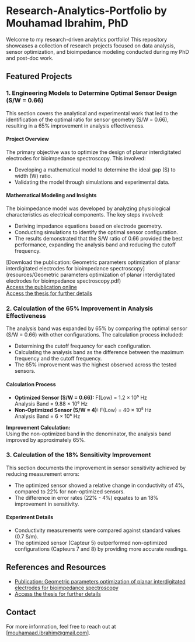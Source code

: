 # Research-Analytics-Portfolio by Mouhamad Ibrahim, PhD

Welcome to my research-driven analytics portfolio! This repository showcases a collection of research projects focused on data analysis, sensor optimization, and bioimpedance modeling conducted during my PhD and post-doc work.

## Featured Projects

### 1. Engineering Models to Determine Optimal Sensor Design (S/W = 0.66)

This section covers the analytical and experimental work that led to the identification of the optimal ratio for sensor geometry (S/W = 0.66), resulting in a 65% improvement in analysis effectiveness.

#### Project Overview
The primary objective was to optimize the design of planar interdigitated electrodes for bioimpedance spectroscopy. This involved:
- Developing a mathematical model to determine the ideal gap (S) to width (W) ratio.
- Validating the model through simulations and experimental data.

#### Mathematical Modeling and Insights
The bioimpedance model was developed by analyzing physiological characteristics as electrical components. The key steps involved:
- Deriving impedance equations based on electrode geometry.
- Conducting simulations to identify the optimal sensor configuration.
- The results demonstrated that the S/W ratio of 0.66 provided the best performance, expanding the analysis band and reducing the cutoff frequency.

[Download the publication: Geometric parameters optimization of planar interdigitated electrodes for bioimpedance spectroscopy](resources/Geometric parameters optimization of planar interdigitated electrodes for bioimpedance spectroscopy.pdf)  
[Access the publication online]([website_link_for_publication](https://doi.org/10.5617/jeb.304))  
[Access the thesis for further details]([website_link_for_thesis](https://hal.univ-lorraine.fr/tel-01749652))

### 2. Calculation of the 65% Improvement in Analysis Effectiveness

The analysis band was expanded by 65% by comparing the optimal sensor (S/W = 0.66) with other configurations. The calculation process included:
- Determining the cutoff frequency for each configuration.
- Calculating the analysis band as the difference between the maximum frequency and the cutoff frequency.
- The 65% improvement was the highest observed across the tested sensors.

#### Calculation Process
- **Optimized Sensor (S/W = 0.66):** F(Low) = 1.2 × 10⁵ Hz  
  Analysis Band = 9.88 × 10⁶ Hz
- **Non-Optimized Sensor (S/W = 4):** F(Low) = 40 × 10⁵ Hz  
  Analysis Band = 6 × 10⁶ Hz

**Improvement Calculation:**  
Using the non-optimized band in the denominator, the analysis band improved by approximately 65%.

### 3. Calculation of the 18% Sensitivity Improvement

This section documents the improvement in sensor sensitivity achieved by reducing measurement errors:
- The optimized sensor showed a relative change in conductivity of 4%, compared to 22% for non-optimized sensors.
- The difference in error rates (22% - 4%) equates to an 18% improvement in sensitivity.

#### Experiment Details
- Conductivity measurements were compared against standard values (0.7 S/m).
- The optimized sensor (Capteur 5) outperformed non-optimized configurations (Capteurs 7 and 8) by providing more accurate readings.

## References and Resources
- [Publication: Geometric parameters optimization of planar interdigitated electrodes for bioimpedance spectroscopy](resources/Geometric_parameters_optimization_of_planar_interdigitated_electrodes.pdf)
- [Access the thesis for further details]([website_link_for_thesis](https://hal.univ-lorraine.fr/tel-01749652))

## Contact
For more information, feel free to reach out at [mouhamaad.ibrahim@gmail.com].
